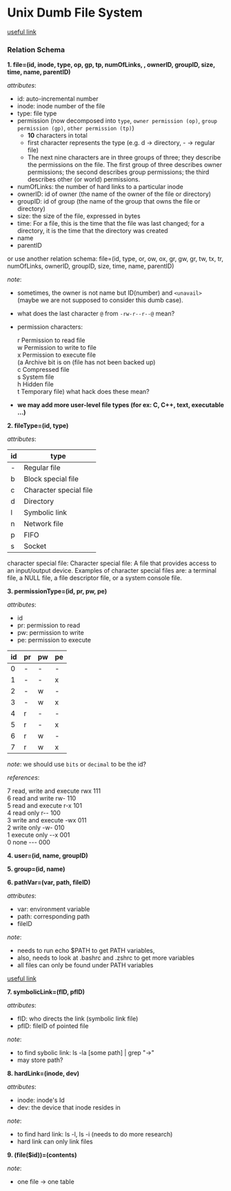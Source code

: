 # Unix Dumb File System

[useful link](https://www.mkssoftware.com/docs/man1/ls.1.asp)

### Relation Schema
**1. file=(id, inode, type, op, gp, tp, numOfLinks, , ownerID, groupID, size, time, name, parentID)**

_attributes_:
- id: auto-incremental number
- inode: inode number of the file
- type: file type
- permission (now decomposed into `type`, `owner permission (op)`, `group permission (gp)`, `other permission (tp)`)
    - **10** characters in total
    - first character represents the type (e.g. d -> directory, - -> regular file)
    - The next nine characters are in three groups of three; they describe the permissions on the file. The first group of three describes owner permissions; the second describes group permissions; the third describes other (or world) permissions. 
- numOfLinks: the number of hard links to a particular inode
- ownerID: id of owner (the name of the owner of the file or directory)
- groupID: id of group (the name of the group that owns the file or directory)
- size: the size of the file, expressed in bytes
- time: For a file, this is the time that the file was last changed; for a directory, it is the time that the directory was created
- name
- parentID

or use another relation schema:
file=(id, type, or, ow, ox, gr, gw, gr, tw, tx, tr, numOfLinks, ownerID, groupID, size, time, name, parentID)

_note_: 
- sometimes, the owner is not name but ID(number) and `<unavail>` (maybe we are not supposed to consider this dumb case).
- what does the last character `@` from `-rw-r--r--@` mean?
- permission characters:

    r    Permission to read file <br />
    w    Permission to write to file <br />
    x    Permission to execute file <br />
    (a    Archive bit is on (file has not been backed up) <br />
    c    Compressed file <br />
    s    System file <br />
    h    Hidden file <br />
    t    Temporary file) what hack does these mean?
- **we may add more user-level file types (for ex: C, C++, text, executable ...)**

**2. fileType=(id, type)**

_attributes_:    

id | type 
--- | --- 
\- | Regular file 
b | Block special file 
c | Character special file 
d | Directory 
l | Symbolic link 
n | Network file 
p | FIFO 
s | Socket 

character special file: Character special file: A file that provides access to an input/output device. Examples of character special files are: a terminal file, a NULL file, a file descriptor file, or a system console file.
    
**3. permissionType=(id, pr, pw, pe)**

_attributes_:
- id
- pr: permission to read
- pw: permission to write
- pe: permission to execute

id | pr | pw | pe 
--- | --- | --- | ---
0 | - | - | -
1 | - | - | x
2 | - | w | -
3 | - | w | x
4 | r | - | -
5 | r | - | x
6 | r | w | -
7 | r | w | x 

_note_: we should use `bits` or `decimal` to be the id?

_references_:

7	read, write and execute	rwx	111 <br />
6	read and write	rw-	110 <br />
5	read and execute	r-x	101 <br />
4	read only	r--	100 <br />
3	write and execute	-wx	011 <br />
2	write only	-w-	010 <br />
1	execute only	--x	001 <br />
0	none	---	000 

**4. user=(id, name, groupID)**

**5. group=(id, name)**

**6. pathVar=(var, path, fileID)**

_attributes_: 
- var: environment variable
- path: corresponding path
- fileID

_note_: 
- needs to run echo $PATH to get PATH variables,
- also, needs to look at .bashrc and .zshrc to get more variables
- all files can only be found under PATH variables

[useful link](https://www.cs.purdue.edu/homes/bb/cs348/www-S08/unix_path.html)

**7. symbolicLink=(fID, pfID)**

_attributes_: 
- fID: who directs the link (symbolic link file)
- pfID: fileID of pointed file 

_note_:
- to find sybolic link: ls -la [some path] | grep "\->"
- may store path?

**8. hardLink=(inode, dev)**

_attributes_: 
- inode: inode's Id
- dev: the device that inode resides in

_note_:
- to find hard link: ls -l, ls -i (needs to do more research)
- hard link can only link files

**9. (file($id))=(contents)**

_note_:
- one file -> one table
